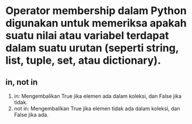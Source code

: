 # Operator membership dalam Python digunakan untuk memeriksa apakah suatu nilai atau variabel terdapat dalam suatu urutan (seperti string, list, tuple, set, atau dictionary).
## in, not in

1. in: Mengembalikan True jika elemen ada dalam koleksi, dan False jika tidak.
2. not in: Mengembalikan True jika elemen tidak ada dalam koleksi, dan False jika ada.